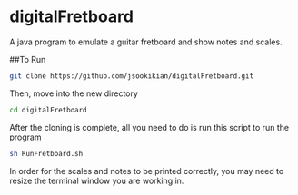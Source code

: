 # digitalFretboard
A java program to emulate a guitar fretboard and show notes and scales.

##To Run
``` bash
git clone https://github.com/jsookikian/digitalFretboard.git
```
Then, move into the new directory
``` bash
cd digitalFretboard
```

After the cloning is complete, all you need to do is run this script to run the program
``` bash
sh RunFretboard.sh
```
In order for the scales and notes to be printed correctly, you may need to resize the terminal window you are working in.

